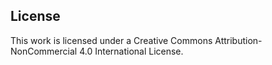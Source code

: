 ## License
This work is licensed under a Creative Commons Attribution-NonCommercial 4.0 International License.
